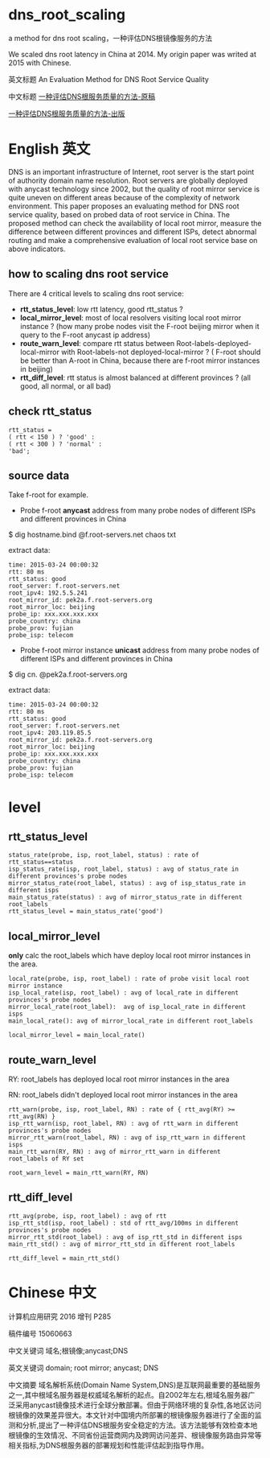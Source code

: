 # dns_root_scaling
a method for dns root scaling，一种评估DNS根镜像服务的方法

We scaled dns root latency in China at 2014. My origin paper was writed at 2015 with Chinese.

英文标题  An Evaluation Method for DNS Root Service Quality

中文标题  [一种评估DNS根服务质量的方法-原稿](paper/An_Evaluation_Method_for_DNS_Root_Service_Quality_2015060663_manuscript.pdf)

[一种评估DNS根服务质量的方法-出版](paper/An_Evaluation_Method_for_DNS_Root_Service_Quality_201612_publish.pdf)

# English 英文

DNS is an important infrastructure of Internet, root server is the start point of authority domain name resolution. Root servers are globally deployed with anycast technology since 2002, but the quality of root mirror service is quite uneven on different areas because of the complexity of network environment. This paper proposes an evaluating method for DNS root service quality, based on probed data of root service in China. The proposed method can check the availability of local root mirror, measure the difference between different provinces and different ISPs, detect abnormal routing and make a comprehensive evaluation of local root service base on above indicators.

## how to scaling dns root service

There are 4 critical levels to scaling dns root service:
* **rtt_status_level**: low rtt latency, good rtt_status ? 
* **local_mirror_level**: most of local resolvers visiting local root mirror instance ? (how many probe nodes visit the F-root beijing mirror when it query to the F-root anycast ip address)
* **route_warn_level**: compare rtt status between Root-labels-deployed-local-mirror with Root-labels-not deployed-local-mirror ? ( F-root should be better than A-root in China, because there are f-root mirror instances in beijing)
* **rtt_diff_level**: rtt status is almost balanced at different provinces ? (all good, all normal, or all bad)

## check rtt_status

    rtt_status =
    ( rtt < 150 ) ? 'good' :
    ( rtt < 300 ) ? 'normal' :
    'bad';

## source data

Take f-root for example.

* Probe f-root **anycast** address from many probe nodes of different ISPs and different provinces in China

 $ dig hostname.bind @f.root-servers.net chaos txt

extract data:

    time: 2015-03-24 00:00:32
    rtt: 80 ms
    rtt_status: good 
    root_server: f.root-servers.net
    root_ipv4: 192.5.5.241
    root_mirror_id: pek2a.f.root-servers.org
    root_mirror_loc: beijing
    probe_ip: xxx.xxx.xxx.xxx
    probe_country: china
    probe_prov: fujian
    probe_isp: telecom


* Probe f-root mirror instance **unicast** address from many probe nodes of different ISPs and different provinces in China

 $ dig cn. @pek2a.f.root-servers.org 

extract data:

    time: 2015-03-24 00:00:32
    rtt: 80 ms
    rtt_status: good 
    root_server: f.root-servers.net
    root_ipv4: 203.119.85.5
    root_mirror_id: pek2a.f.root-servers.org
    root_mirror_loc: beijing
    probe_ip: xxx.xxx.xxx.xxx
    probe_country: china
    probe_prov: fujian
    probe_isp: telecom

# level

## rtt_status_level

    status_rate(probe, isp, root_label, status) : rate of rtt_status==status
    isp_status_rate(isp, root_label, status) : avg of status_rate in different provinces's probe nodes
    mirror_status_rate(root_label, status) : avg of isp_status_rate in different isps
    main_status_rate(status) : avg of mirror_status_rate in different root_labels
    rtt_status_level = main_status_rate('good')

##  local_mirror_level

**only** calc the root_labels which have deploy local root mirror instances in the area.

    local_rate(probe, isp, root_label) : rate of probe visit local root mirror instance
    isp_local_rate(isp, root_label) : avg of local_rate in different provinces's probe nodes
    mirror_local_rate(root_label):  avg of isp_local_rate in different isps
    main_local_rate(): avg of mirror_local_rate in different root_labels

    local_mirror_level = main_local_rate() 

##  route_warn_level

RY: root_labels has deployed local root mirror instances in the area

RN: root_labels didn't deployed local root mirror instances in the area

    rtt_warn(probe, isp, root_label, RN) : rate of { rtt_avg(RY) >= rtt_avg(RN) }
    isp_rtt_warn(isp, root_label, RN) : avg of rtt_warn in different provinces's probe nodes
    mirror_rtt_warn(root_label, RN) : avg of isp_rtt_warn in different isps
    main_rtt_warn(RY, RN) : avg of mirror_rtt_warn in different root_labels of RY set

    root_warn_level = main_rtt_warn(RY, RN)

## rtt_diff_level
    
    rtt_avg(probe, isp, root_label) : avg of rtt 
    isp_rtt_std(isp, root_label) : std of rtt_avg/100ms in different provinces's probe nodes
    mirror_rtt_std(root_label) : avg of isp_rtt_std in different isps
    main_rtt_std() : avg of mirror_rtt_std in different root_labels

    rtt_diff_level = main_rtt_std()

# Chinese 中文

计算机应用研究 2016 增刊 P285

稿件编号	15060663

中文关键词	域名;根镜像;anycast;DNS

英文关键词	domain; root mirror; anycast; DNS

中文摘要	域名解析系统(Domain Name System,DNS)是互联网最重要的基础服务之一,其中根域名服务器是权威域名解析的起点。自2002年左右,根域名服务器广泛采用anycast镜像技术进行全球分散部署。但由于网络环境的复杂性,各地区访问根镜像的效果差异很大。本文针对中国境内所部署的根镜像服务器进行了全面的监测和分析,提出了一种评估DNS根服务安全稳定的方法。该方法能够有效检查本地根镜像的生效情况、不同省份运营商网内及跨网访问差异、根镜像服务路由异常等相关指标,为DNS根服务器的部署规划和性能评估起到指导作用。
